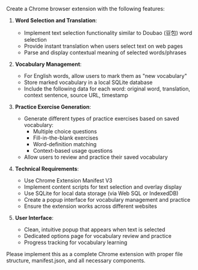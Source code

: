 Create a Chrome browser extension with the following features:

1. **Word Selection and Translation**:
   - Implement text selection functionality similar to Doubao (豆包) word selection
   - Provide instant translation when users select text on web pages
   - Parse and display contextual meaning of selected words/phrases

2. **Vocabulary Management**:
   - For English words, allow users to mark them as "new vocabulary" 
   - Store marked vocabulary in a local SQLite database
   - Include the following data for each word: original word, translation, context sentence, source URL, timestamp

3. **Practice Exercise Generation**:
   - Generate different types of practice exercises based on saved vocabulary:
     - Multiple choice questions
     - Fill-in-the-blank exercises
     - Word-definition matching
     - Context-based usage questions
   - Allow users to review and practice their saved vocabulary

4. **Technical Requirements**:
   - Use Chrome Extension Manifest V3
   - Implement content scripts for text selection and overlay display
   - Use SQLite for local data storage (via Web SQL or IndexedDB)
   - Create a popup interface for vocabulary management and practice
   - Ensure the extension works across different websites

5. **User Interface**:
   - Clean, intuitive popup that appears when text is selected
   - Dedicated options page for vocabulary review and practice
   - Progress tracking for vocabulary learning

Please implement this as a complete Chrome extension with proper file structure, manifest.json, and all necessary components.